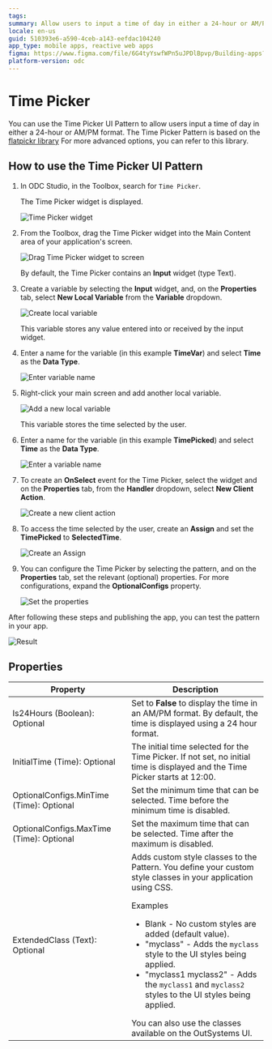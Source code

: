 ```yaml
---
tags: 
summary: Allow users to input a time of day in either a 24-hour or AM/PM format. 
locale: en-us
guid: 510393e6-a590-4ceb-a143-eefdac104240
app_type: mobile apps, reactive web apps
figma: https://www.figma.com/file/6G4tyYswfWPn5uJPDlBpvp/Building-apps?type=design&node-id=3203%3A17949&t=ZwHw8hXeFhwYsO5V-1
platform-version: odc
---
```


# Time Picker

You can use the Time Picker UI Pattern to allow users input a time of day in either a 24-hour or AM/PM format. The Time Picker Pattern is based on the [flatpickr library](https://flatpickr.js.org/) For more advanced options, you can refer to this library.

## How to use the Time Picker UI Pattern

1. In ODC Studio, in the Toolbox, search for `Time Picker`.
    
    The Time Picker widget is displayed.

    ![Time Picker widget](<images/timepicker-widget-ss.png>)

1. From the Toolbox, drag the Time Picker widget into the Main Content area of your application's screen.

    ![Drag Time Picker widget to screen](<images/timepicker-widget-drag-ss.png>)

    By default, the Time Picker contains an **Input** widget (type Text).

1. Create a variable by selecting the **Input** widget, and, on the **Properties** tab, select **New Local Variable** from the **Variable** dropdown.

    ![Create local variable](<images/timepicker-local-variable-ss.png>)

    This variable stores any value entered into or received by the input widget.

1. Enter a name for the variable (in this example **TimeVar**) and select **Time** as the **Data Type**.

    ![Enter variable name](<images/timepicker-timevar-ss.png>)

1. Right-click your main screen and add another local variable.

    ![Add a new local variable](<images/timepicker-new-loc-var-ss.png>)

    This variable stores the time selected by the user.

1. Enter a name for the variable (in this example **TimePicked**) and select **Time** as the **Data Type**.

    ![Enter a variable name](<images/timepicker-timepicked-ss.png>)

1. To create an **OnSelect** event for the Time Picker, select the widget and on the **Properties** tab, from the **Handler** dropdown, select **New Client Action**.

    ![Create a new client action](<images/timepicker-clientaction-ss.png>)

1. To access the time selected by the user, create an **Assign** and set the **TimePicked** to **SelectedTime**.

    ![Create an Assign](<images/timepicker-assign-ss.png>)

1. You can configure the Time Picker by selecting the pattern, and on the **Properties** tab, set the relevant (optional) properties. For more configurations, expand the **OptionalConfigs** property.

    ![Set the properties](<images/timepicker-properties-ss.png>)

After following these steps and publishing the app, you can test the pattern in your app. 

![Result](<images/timepicker-result-ss.png>)
## Properties

| Property  | Description  | 
|---|---|
|  Is24Hours (Boolean): Optional | Set to **False** to display the time in an AM/PM format. By default, the time is displayed using a 24 hour format.  | 
|  InitialTime (Time): Optional | The initial time selected for the Time Picker. If not set, no initial time is displayed and the Time Picker starts at 12:00.  | 
| OptionalConfigs.MinTime (Time): Optional  |  Set the minimum time that can be selected. Time before the minimum time is disabled. | 
| OptionalConfigs.MaxTime (Time): Optional  | Set the maximum time that can be selected. Time after the maximum is disabled.  | 
| ExtendedClass (Text): Optional  | Adds custom style classes to the Pattern. You define your custom style classes in your application using CSS. <p>Examples <ul><li>Blank - No custom styles are added (default value).</li><li>"myclass" - Adds the ``myclass`` style to the UI styles being applied.</li><li>"myclass1 myclass2" - Adds the ``myclass1`` and ``myclass2`` styles to the UI styles being applied.</li></ul></p>You can also use the classes available on the OutSystems UI. |




